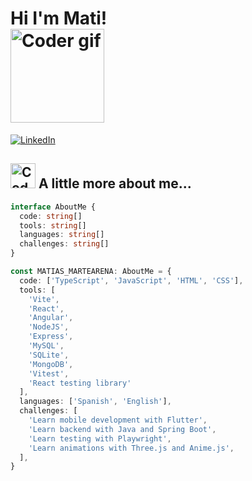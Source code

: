 # Hi I'm Mati! <img style="display: block;" src="https://media2.giphy.com/media/v1.Y2lkPTc5MGI3NjExcjE0cjJydWpkNjUwaTB3a3U2a3d0cTBudmhteHRxaXk5M2p2OTU5NCZlcD12MV9pbnRlcm5hbF9naWZfYnlfaWQmY3Q9dHM/qEqiI3Oq7vBkoE236M/100.webp" alt="Coder gif" width="150" height="auto" />

[![LinkedIn](https://img.shields.io/badge/LinkedIn-MatiasMartearena-blue)](https://www.linkedin.com/in/matias-martearena/)

## <img src="https://media4.giphy.com/media/v1.Y2lkPTc5MGI3NjExYXhqbGNuN2IzNWo2M3JhcGZ6aWFoY2R6aHMxZ3J4cXRoMzhqYXFtcyZlcD12MV9pbnRlcm5hbF9naWZfYnlfaWQmY3Q9cw/Zebztgv7jmkoLe1DoY/giphy.webp" alt="Coder gif" width="40" height="auto" /> A little more about me...

```typescript
interface AboutMe {
  code: string[]
  tools: string[]
  languages: string[]
  challenges: string[]
}

const MATIAS_MARTEARENA: AboutMe = {
  code: ['TypeScript', 'JavaScript', 'HTML', 'CSS'],
  tools: [
    'Vite',
    'React',
    'Angular',
    'NodeJS',
    'Express',
    'MySQL',
    'SQLite',
    'MongoDB',
    'Vitest',
    'React testing library'
  ],
  languages: ['Spanish', 'English'],
  challenges: [
    'Learn mobile development with Flutter',
    'Learn backend with Java and Spring Boot',
    'Learn testing with Playwright',
    'Learn animations with Three.js and Anime.js',
  ],
}
```

